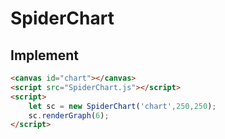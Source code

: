 # SpiderChart

## Implement
```html
<canvas id="chart"></canvas>
<script src="SpiderChart.js"></script>
<script>
    let sc = new SpiderChart('chart',250,250);
    sc.renderGraph(6);
</script>
```